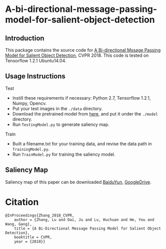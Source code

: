 # A-bi-directional-message-passing-model-for-salient-object-detection

## Introduction
This package contains the source code for [A Bi-directional Mssage Passing Model for Salient Object Detection](https://drive.google.com/file/d/1VRGKXaAqxJDhqx5YoMO09gjtMNgqdHgA/view?usp=sharing), CVPR 2018. This code is tested on Tensorflow 1.2.1 Ubuntu14.04.
## Usage Instructions
Test
* Instill these requirements if necessary: Python 2.7, Tensorflow 1.2.1, Numpy, Opencv.
* Put your test images in the `./data` directory.
* Download the pretrained model from [here](https://pan.baidu.com/s/1ZSUW8YPvLR9mRjZ7_ISVnw), and put it under the `./model` directory.
* Run `TestingModel.py` to generate saliency map.

Train
* Built a filename.txt for your training data, and revise the data path in `TrainingModel.py`.
* Run `TrainModel.py` for training the saliency model.
## Saliency Map
Saliency map of this paper can be downloaded [BaiduYun](https://pan.baidu.com/s/16kdXjC8HC0gvnKpdqQJ9uA), [GoogleDrive](https://drive.google.com/open?id=1I283XrnYzgY6mk70b5fhYAHAy7oMVQYw).
# Citation
    @InProceedings{Zhang_2018_CVPR,
        author = {Zhang, Lu and Dai, Ju and Lu, Huchuan and He, You and Wang, Gang},
        title = {A Bi-Directional Message Passing Model for Salient Object Detection},
        booktitle = CVPR,
        year = {2018}}
